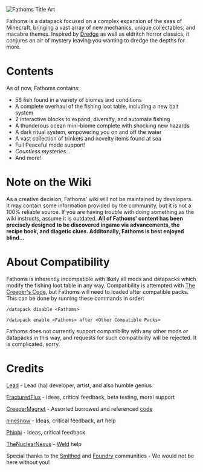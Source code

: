 ![Fathoms Title Art](https://github.com/user-attachments/assets/ca00695b-13c5-4153-ae4e-1e344b4ff055)

Fathoms is a datapack focused on a complex expansion of the seas of Minecraft, bringing a vast array of new mechanics, unique collectables, and macabre themes. Inspired by [Dredge](https://www.dredge.game/) as well as eldritch horror classics, it conjures an air of mystery leaving you wanting to dredge the depths for more.

# Contents
As of now, Fathoms contains:
- 56 fish found in a variety of biomes and conditions
- A complete overhaul of the fishing loot table, including a new bait system
- 2 interactive blocks to expand, diversify, and automate fishing
- A thunderous ocean mini-biome complete with shocking new hazards
- A dark ritual system, empowering you on and off the water
- A vast collection of trinkets and novelty items found at sea
- Full Peaceful mode support!
- _Countless mysteries..._
- And more!

# Note on the Wiki
As a creative decision, Fathoms' wiki will not be maintained by developers. It may contain some information provided by the community, but it is not a 100% reliable source. If you are having trouble with doing something as the wiki instructs, assume it is outdated. **All of Fathoms' content has been precisely designed to be discovered ingame via advancements, the recipe book, and diagetic clues. Additonally, Fathoms is best enjoyed blind...**

# About Compatibility
Fathoms is inherently incompatible with likely all mods and datapacks which modify the fishing loot table in any way. Compatibility is attempted with [The Creeper's Code](https://modrinth.com/datapack/the-creepers-code), but Fathoms will need to loaded after compatible packs. This can be done by running these commands in order:

`/datapack disable <Fathoms>`

`/datapack enable <Fathoms> after <Other Compatible Packs>`

Fathoms does not currently support compatibility with any other mods or datapacks in this way, and requests for such compatibility will be rejected. It is complicated, sorry.

# Credits
[Lead](https://modrinth.com/user/LeadIngot) - Lead (ha) developer, artist, and also humble genius

[FracturedFlux](https://modrinth.com/user/FracturedFlux) - Ideas, critical feedback, beta testing, moral support

[CreeperMagnet](https://thecreeperscode.com/) - Assorted borrowed and referenced [code](https://thecreeperscode.com/)

[ninesnow](https://modrinth.com/user/ninesnow) - Ideas, critical feedback, art help

[Phiphi](https://modrinth.com/user/Phiphi) - Ideas, critical feedback

[TheNuclearNexus](https://smithed.net/) - [Weld](https://weld.smithed.dev/) help

Special thanks to the [Smithed](https://smithed.net/) and [Foundry](https://discord.gg/cRTVrgVS7F) communities - We would not be here without you!
